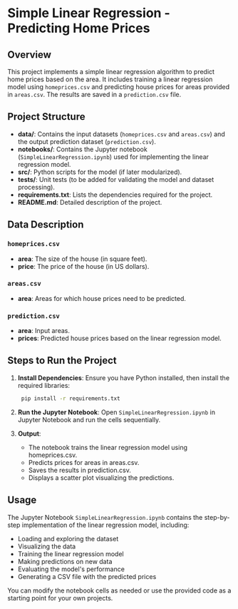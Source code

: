 # Simple Linear Regression - Predicting Home Prices

## Overview
This project implements a simple linear regression algorithm to predict home prices based on the area. It includes training a linear regression model using `homeprices.csv` and predicting house prices for areas provided in `areas.csv`. The results are saved in a `prediction.csv` file.

## Project Structure
- **data/**: Contains the input datasets (`homeprices.csv` and `areas.csv`) and the output prediction dataset (`prediction.csv`).
- **notebooks/**: Contains the Jupyter notebook (`SimpleLinearRegression.ipynb`) used for implementing the linear regression model.
- **src/**: Python scripts for the model (if later modularized).
- **tests/**: Unit tests (to be added for validating the model and dataset processing).
- **requirements.txt**: Lists the dependencies required for the project.
- **README.md**: Detailed description of the project.

## Data Description
### `homeprices.csv`
- **area**: The size of the house (in square feet).
- **price**: The price of the house (in US dollars).

### `areas.csv`
- **area**: Areas for which house prices need to be predicted.

### `prediction.csv`
- **area**: Input areas.
- **prices**: Predicted house prices based on the linear regression model.

## Steps to Run the Project
1. **Install Dependencies**:
   Ensure you have Python installed, then install the required libraries:
   ```bash
    pip install -r requirements.txt
    ```

2. **Run the Jupyter Notebook**:
   Open `SimpleLinearRegression.ipynb` in Jupyter Notebook and run the cells sequentially.

3. **Output**:
   - The notebook trains the linear regression model using homeprices.csv.
   - Predicts prices for areas in areas.csv.
   - Saves the results in prediction.csv.
   - Displays a scatter plot visualizing the predictions.

## Usage

The Jupyter Notebook `SimpleLinearRegression.ipynb` contains the step-by-step implementation of the linear regression model, including:

- Loading and exploring the dataset
- Visualizing the data
- Training the linear regression model
- Making predictions on new data
- Evaluating the model's performance
- Generating a CSV file with the predicted prices

You can modify the notebook cells as needed or use the provided code as a starting point for your own projects.